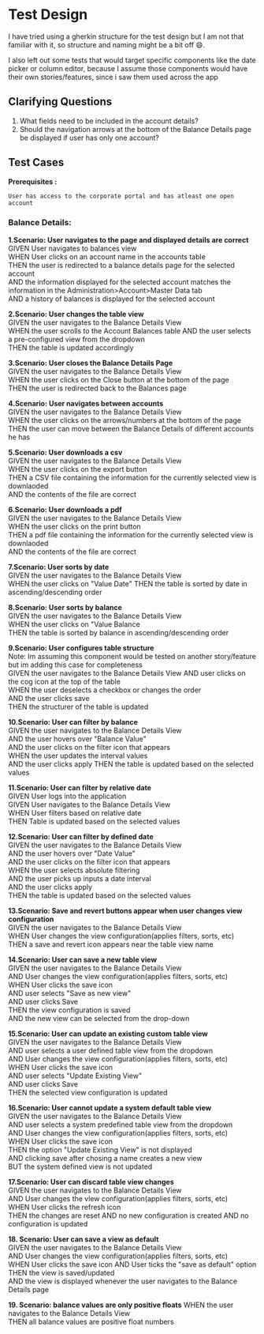 # Test Design

I have tried using a gherkin structure for the test design but I am not that familiar with it, so structure and naming might be a bit off 😄.

I also left out some tests that would target specific components like the date picker or column editor, because I assume those components would have their own stories/features, since i saw them used across the app

## Clarifying Questions

1. What fields need to be included in the account details?
2. Should the navigation arrows at the bottom of the Balance Details page be displayed if user has only one account?

## Test Cases

**Prerequisites :**

    User has access to the corporate portal and has atleast one open account

### Balance Details:

**1.Scenario: User navigates to the page and displayed details are correct**  
GIVEN User navigates to balances view  
WHEN User clicks on an account name in the accounts table  
THEN the user is redirected to a balance details page for the selected account  
AND the information displayed for the selected account matches the information in the Administration>Account>Master Data tab  
AND a history of balances is displayed for the selected account

**2.Scenario: User changes the table view**  
GIVEN the user navigates to the Balance Details View  
WHEN the user scrolls to the Account Balances table
AND the user selects a pre-configured view from the dropdown  
THEN the table is updated accordingly

**3.Scenario: User closes the Balance Details Page**  
GIVEN the user navigates to the Balance Details View  
WHEN the user clicks on the Close button at the bottom of the page  
THEN the user is redirected back to the Balances page

**4.Scenario: User navigates between accounts**  
GIVEN the user navigates to the Balance Details View  
WHEN the user clicks on the arrows/numbers at the bottom of the page  
THEN the user can move between the Balance Details of different accounts he has

**5.Scenario: User downloads a csv**  
GIVEN the user navigates to the Balance Details View  
WHEN the user clicks on the export button  
THEN a CSV file containing the information for the currently selected view is downlaoded  
AND the contents of the file are correct

**6.Scenario: User downloads a pdf**  
GIVEN the user navigates to the Balance Details View  
WHEN the user clicks on the print button  
THEN a pdf file containing the information for the currently selected view is downlaoded  
AND the contents of the file are correct

**7.Scenario: User sorts by date**  
GIVEN the user navigates to the Balance Details View  
WHEN the user clicks on "Value Date"
THEN the table is sorted by date in ascending/descending order

**8.Scenario: User sorts by balance**  
GIVEN the user navigates to the Balance Details View  
WHEN the user clicks on "Value Balance  
THEN the table is sorted by balance in ascending/descending order

**9.Scenario: User configures table structure**  
Note: Im assuming this component would be tested on another story/feature but im adding this case for completeness  
GIVEN the user navigates to the Balance Details View
AND user clicks on the cog icon at the top of the table  
WHEN the user deselects a checkbox or changes the order  
AND the user clicks save  
THEN the structurer of the table is updated

**10.Scenario: User can filter by balance**  
GIVEN the user navigates to the Balance Details View  
AND the user hovers over "Balance Value"  
AND the user clicks on the filter icon that appears  
WHEN the user updates the interval values  
AND the user clicks apply
THEN the table is updated based on the selected values

**11.Scenario: User can filter by relative date**  
GIVEN User logs into the application  
GIVEN User navigates to the Balance Details View  
WHEN User filters based on relative date  
THEN Table is updated based on the selected values  

**12.Scenario: User can filter by defined date**  
GIVEN the user navigates to the Balance Details View  
AND the user hovers over "Date Value"  
AND the user clicks on the filter icon that appears  
WHEN the user selects absolute filtering  
AND the user picks up inputs a date interval  
AND the user clicks apply  
THEN the table is updated based on the selected values

**13.Scenario: Save and revert buttons appear when user changes view configuration**  
GIVEN the user navigates to the Balance Details View  
WHEN User changes the view configuration(applies filters, sorts, etc)  
THEN a save and revert icon appears near the table view name

**14.Scenario: User can save a new table view**  
GIVEN the user navigates to the Balance Details View  
AND User changes the view configuration(applies filters, sorts, etc)  
WHEN User clicks the save icon  
AND user selects "Save as new view"  
AND user clicks Save  
THEN the view configuration is saved  
AND the new view can be selected from the drop-down

**15.Scenario: User can update an existing custom table view**  
GIVEN the user navigates to the Balance Details View  
AND user selects a user defined table view from the dropdown  
AND User changes the view configuration(applies filters, sorts, etc)  
WHEN User clicks the save icon  
AND user selects "Update Existing View"  
AND user clicks Save  
THEN the selected view configuration is updated

**16.Scenario: User cannot update a system default table view**  
GIVEN the user navigates to the Balance Details View  
AND user selects a system predefined table view from the dropdown  
AND User changes the view configuration(applies filters, sorts, etc)  
WHEN User clicks the save icon  
THEN the option "Update Existing View" is not displayed  
AND clicking save after chosing a name creates a new view  
BUT the system defined view is not updated

**17.Scenario: User can discard table view changes**  
GIVEN the user navigates to the Balance Details View  
AND User changes the view configuration(applies filters, sorts, etc)  
WHEN User clicks the refresh icon  
THEN the changes are reset
AND no new configuration is created
AND no configuration is updated

**18. Scenario: User can save a view as default**  
GIVEN the user navigates to the Balance Details View  
AND User changes the view configuration(applies filters, sorts, etc)  
WHEN User clicks the save icon
AND User ticks the "save as default" option  
THEN the view is saved/updated  
AND the view is displayed whenever the user navigates to the Balance Details page

**19. Scenario: balance values are only positive floats**
WHEN the user navigates to the Balance Details View  
THEN all balance values are positive float numbers
